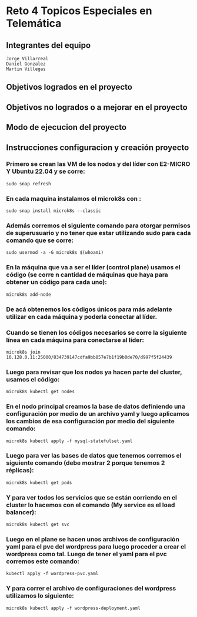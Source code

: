 # Reto 4 Topicos Especiales en Telemática

## Integrantes del equipo
	Jorge Villarreal
 	Daniel Gonzalez
  	Martin Villegas

## Objetivos logrados en el proyecto


## Objetivos no logrados o a mejorar en el proyecto


## Modo de ejecucion del proyecto


## Instrucciones configuracion y creación proyecto

### Primero se crean las VM de los nodos y del líder con E2-MICRO Y Ubuntu 22.04 y se corre:
	sudo snap refresh
	
### En cada maquina instalamos el microk8s con : 
	sudo snap install microk8s --classic

### Además corremos el siguiente comando para otorgar permisos de superusuario y no tener que estar utilizando sudo para cada comando que se corre:
	sudo usermod -a -G microk8s $(whoami)

### En la máquina que va a ser el líder (control plane) usamos el código (se corre n cantidad de máquinas que haya para obtener un código para cada uno): 
	microk8s add-node
	
### De acá obtenemos los códigos únicos para más adelante utilizar en cada máquina y poderla conectar al líder.


### Cuando se tienen los códigos necesarios se corre la siguiente línea en cada máquina para conectarse al líder:
	microk8s join 10.128.0.11:25000/834739147cdfa9bb857e7b1f19b0de70/d997f5f24439


### Luego para revisar que los nodos ya hacen parte del cluster, usamos el código:
	microk8s kubectl get nodes


### En el nodo principal creamos la base de datos definiendo una configuración por medio de un archivo yaml y luego aplicamos los cambios de esa configuración por medio del siguiente comando: 
	microk8s kubectl apply -f mysql-statefulset.yaml


### Luego para ver las bases de datos que tenemos corremos el siguiente comando (debe mostrar 2 porque tenemos 2 réplicas):
	microk8s kubectl get pods


### Y para ver todos los servicios que se están corriendo en el cluster lo hacemos con el comando (My service es el load balancer):
	microk8s kubectl get svc


### Luego en el plane se hacen unos archivos de configuración yaml para el pvc del wordpress para luego proceder a crear el wordpress como tal. Luego de tener el yaml para el pvc corremos este comando:
	kubectl apply -f wordpress-pvc.yaml

### Y para correr el archivo de configuraciones del wordpress utilizamos lo siguiente:
	microk8s kubectl apply -f wordpress-deployment.yaml
